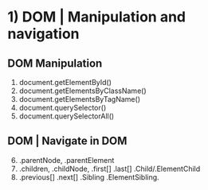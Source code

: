 # 1) DOM | Manipulation and navigation
## DOM Manipulation
1. document.getElementById()
2. document.getElementsByClassName()
3. document.getElementsByTagName()
4. document.querySelector()
5. document.querySelectorAll()

## DOM | Navigate in DOM
6. .parentNode, .parentElement
7. .children, .childNode, .first[] .last[] .Child/.ElementChild
8. .previous[] .next[] .Sibling .ElementSibling.